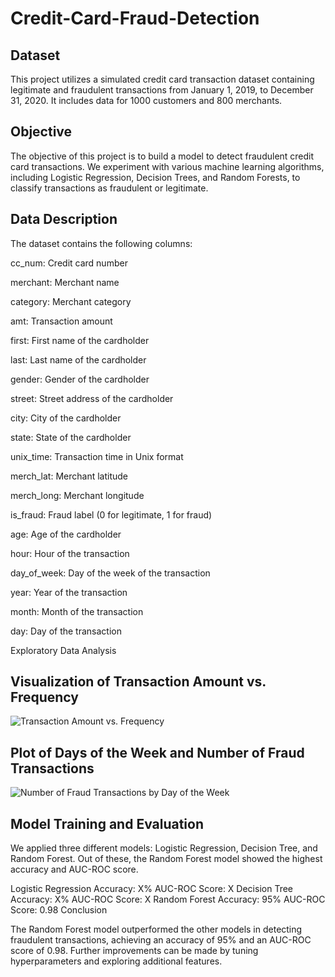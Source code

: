 # Credit-Card-Fraud-Detection

## Dataset

This project utilizes a simulated credit card transaction dataset containing legitimate and fraudulent transactions from January 1, 2019, to December 31, 2020. It includes data for 1000 customers and 800 merchants.

## Objective

The objective of this project is to build a model to detect fraudulent credit card transactions. We experiment with various machine learning algorithms, including Logistic Regression, Decision Trees, and Random Forests, to classify transactions as fraudulent or legitimate.

## Data Description

The dataset contains the following columns:

cc_num: Credit card number

merchant: Merchant name

category: Merchant category

amt: Transaction amount

first: First name of the cardholder

last: Last name of the cardholder

gender: Gender of the cardholder

street: Street address of the cardholder

city: City of the cardholder

state: State of the cardholder

unix_time: Transaction time in Unix format

merch_lat: Merchant latitude

merch_long: Merchant longitude

is_fraud: Fraud label (0 for legitimate, 1 for fraud)

age: Age of the cardholder

hour: Hour of the transaction

day_of_week: Day of the week of the transaction

year: Year of the transaction

month: Month of the transaction

day: Day of the transaction

Exploratory Data Analysis

## Visualization of Transaction Amount vs. Frequency
![Transaction Amount vs. Frequency](images/transaction_amount_vs_frequency.png)
## Plot of Days of the Week and Number of Fraud Transactions
![Number of Fraud Transactions by Day of the Week](images/fraud_transactions_by_day_of_week.png)

## Model Training and Evaluation

We applied three different models: Logistic Regression, Decision Tree, and Random Forest. Out of these, the Random Forest model showed the highest accuracy and AUC-ROC score.

Logistic Regression
Accuracy: X%
AUC-ROC Score: X
Decision Tree
Accuracy: X%
AUC-ROC Score: X
Random Forest
Accuracy: 95%
AUC-ROC Score: 0.98
Conclusion

The Random Forest model outperformed the other models in detecting fraudulent transactions, achieving an accuracy of 95% and an AUC-ROC score of 0.98. Further improvements can be made by tuning hyperparameters and exploring additional features.
